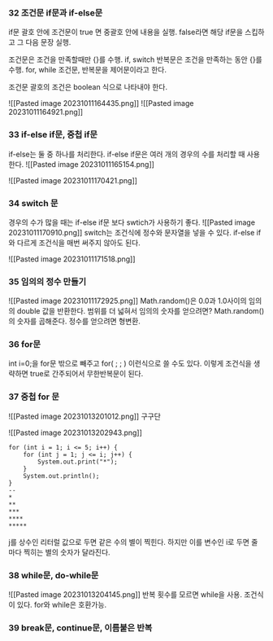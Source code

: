 ### 32 조건문 if문과 if-else문
if문 괄호 안에 조건문이 true 면 중괄호 안에 내용을 실행. false라면 해당 if문을 스킵하고 그 다음 문장 실행.

조건문은 조건을 만족할때만 {}를 수행. if, switch
반복문은 조건을 만족하는 동안 {}를 수행. for, while
조건문, 반복문을 제어문이라고 한다.

조건문 괄호의 조건은 boolean 식으로 나타내야 한다.

![[Pasted image 20231011164435.png]]
![[Pasted image 20231011164921.png]]


### 33 if-else if문, 중첩 if문
if-else는 둘 중 하나를 처리한다. if-else if문은 여러 개의 경우의 수를 처리할 때 사용한다.
![[Pasted image 20231011165154.png]]

![[Pasted image 20231011170421.png]]

### 34 switch 문
경우의 수가 많을 때는 if-else if문 보다 swtich가 사용하기 좋다.
![[Pasted image 20231011170910.png]]
switch는 조건식에 정수와 문자열을 넣을 수 있다. if-else if와 다르게 조건식을 매번 써주지 않아도 된다. 
 
![[Pasted image 20231011171518.png]]

### 35 임의의 정수 만들기
![[Pasted image 20231011172925.png]]
Math.random()은 0.0과 1.0사이의 임의의 double 값을 반환한다. 
범위를 더 넓혀서 임의의 숫자를 얻으려면? Math.random()의 숫자를 곱해준다.
정수를 얻으려면 형변환.

### 36 for문
int i=0;을 for문 밖으로 빼주고 for( ; ; ) 이런식으로 쓸 수도 있다. 이렇게 조건식을 생략하면 true로 간주되어서 무한반복문이 된다. 

### 37 중첩 for 문
![[Pasted image 20231013201012.png]]
구구단

![[Pasted image 20231013202943.png]]

```
for (int i = 1; i <= 5; i++) {  
    for (int j = 1; j <= i; j++) {  
        System.out.print("*");  
    }  
    System.out.println();  
}
--
*
**
***
****
*****
```
j를 상수인 리터럴 값으로 두면 같은 수의 별이 찍힌다. 하지만 이를 변수인 i로 두면 줄 마다 찍히는 별의 숫자가 달라진다. 

### 38 while문, do-while문
![[Pasted image 20231013204145.png]]
반복 횟수를 모르면 while을 사용. 조건식이 있다. for와 while은 호환가능.




### 39 break문, continue문, 이름붙은 반복



